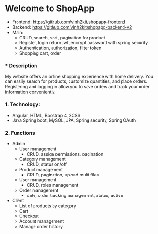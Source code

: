 # Welcome to ShopApp
- Frontend: https://github.com/vinh2kit/shopapp-frontend
- Backend:  https://github.com/vinh2kit/shopapp-backend-v2
- Main:
  - CRUD, search, sort, pagination for product
  - Register, login return jwt, encrypt password with spring security
  - Authentication, authorization, filter token
  - Shopping cart, order 
<h3> * Description</h3>
 <p>My website offers an online shopping experience with home delivery. You can easily search for products, customize quantities, and place orders. Registering and logging in allow you to save orders and track your order information conveniently.</p>

  <h3 tabindex="-1" class="heading-element" dir="auto">1. Technology:</h3>
<ul dir="auto">
<li>Angular, HTML, Boostrap 4, SCSS</li>
<li>Java Spring boot, MySQL, JPA, Spring security, Spring OAuth</li>
</ul>
<h3 tabindex="-1" class="heading-element" dir="auto">2. Functions</h3>
<ul dir="auto">
<li>Admin
<ul dir="auto">
<li>User management
<ul dir="auto">
<li>CRUD, assign permissions, pagination</li>
</ul>
</li>
<li>Category management
<ul dir="auto">
<li>CRUD, status on/off</li>
</ul>
</li>


</li>
<li>Product management
<ul dir="auto">
<li>CRUD, pagination, upload multi files</li>
</ul>
</li>
<li>User management
<ul dir="auto">
<li>CRUD, roles management</li>
</ul>
</li>
</li>
<li>Order management
<ul dir="auto">
<li>date, order tracking management, status, active</li>
</ul>
</li>
</ul>
</li>
<li>Client
<ul dir="auto">
<li>List of products by category</li>
<li>Cart</li>
<li>Checkout</li>
<li>Account management</li>
<li>Manage order history</li>
</ul>
</li>
</ul>
